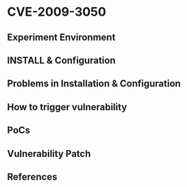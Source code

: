 # CVE-2009-3050

## Experiment Environment

## INSTALL & Configuration

## Problems in Installation & Configuration

## How to trigger vulnerability

## PoCs

## Vulnerability Patch

## References
